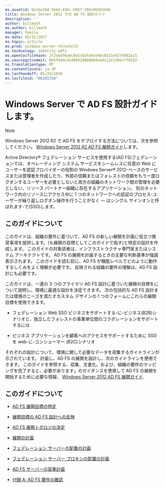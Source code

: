 ```yaml
---
ms.assetid: bb16e39d-566d-436c-b957-394c06d556db
title: Windows Server 2012 での AD FS 設計ガイド
description: ''
author: billmath
ms.author: billmath
manager: femila
ms.date: 05/31/2017
ms.topic: article
ms.prod: windows-server-threshold
ms.technology: identity-adfs
ms.openlocfilehash: 3f2a6df6a9c9a5cbdfa9c64bc6521e92f4982a15
ms.sourcegitcommit: 0b5fd4dc4148b92480db04e4dc22e139dcff8582
ms.translationtype: MT
ms.contentlocale: ja-JP
ms.lasthandoff: 05/24/2019
ms.locfileid: "66191734"
---
```

# <a name="ad-fs-design-guide-in-windows-server"></a>Windows Server で AD FS 設計ガイドします。 


  
> [!NOTE]  
> Windows Server 2012 R2 で AD FS をデプロイする方法については、次を参照してください。 [Windows Server 2012 R2 AD FS 展開ガイド](../../ad-fs/deployment/Windows-Server-2012-R2-AD-FS-Deployment-Guide.md)します。  
  
Active Directory® フェデレーション サービスを使用する\(AD FS\)フェデレーションでは、オペレーティング システム サービスをシームレスに任意の Web にユーザーを認証プロバイダーの役割の Windows Server® 2012\-ベースのサービスまたは管理者を作成したり、外部の信頼またはフォレストの信頼をもう一度ログオンするユーザーを必要としないと両方の組織のネットワーク間の管理を必要としない、リソース パートナー組織に存在するアプリケーション。 別のネットワーク内のリソースにアクセス中に 1 つのネットワークへの認証のプロセス-ユーザーが繰り返しログオン操作を行うことがなく — はシングル サインオンと呼ばれます\-で\(SSO\)します。  
  
## <a name="about-this-guide"></a>このガイドについて  
このガイドは、組織の要件に基づいて、AD FS の新しい展開を計画に役立つ推奨事項を提供します。\(も展開の目標としてこのガイドで指す\)と特定の設計を作成します。 このガイドの対象読者は、インフラストラクチャ専門家またはシステム アーキテクトです。 AD FS の展開を計画するときの主要な判断基準が強調表示されます。 このガイドを読む前に、AD FS が機能レベルでどのように動作するしくみをよく理解が必要です。 反映される組織の要件の理解は、AD FS 設計にも必要です。  
  
このガイドは、一連の 3 つのプライマリ AD FS 設計に基づいた展開の目標をについて説明し、環境に最適な設計を決定できます。 次の包括的な AD FS 設計または環境のニーズを満たすカスタム デザインの 1 つのフォームにこれらの展開目標を使用できます。  
  
-   フェデレーション Web SSO ビジネスをサポートする\-に\-ビジネス\(B2B\)シナリオと、独立したフォレストの事業単位間のコラボレーションをサポートするには  
  
-   ビジネス アプリケーションを顧客へのアクセスをサポートするために SSO を web\-に\-コンシューマー \(B2C\)シナリオ  
  
それぞれの設計について、環境に関して必要なデータを収集するガイドラインが示されています。 計画し、AD FS の展開を設計し、次のガイドラインを使用できます。 このガイドを参照する、収集、文書化、および、組織の要件のマッピングを完了すると、必要があります」のガイダンスを使用して AD FS の展開を開始するために必要な情報、 [Windows Server 2012 AD FS 展開ガイド](../../ad-fs/deployment/Windows-Server-2012-AD-FS-Deployment-Guide.md).  
  
## <a name="in-this-guide"></a>このガイドについて  
  
-   [AD FS 展開目標の特定](Identifying-Your-AD-FS-Deployment-Goals.md)  
  
-   [展開目標の AD FS 設計への反映](Mapping-Your-Deployment-Goals-to-an-AD-FS-Design.md)  
  
-   [AD FS 展開トポロジの決定](Determine-Your-AD-FS-Deployment-Topology.md)  
  
-   [展開の計画](Planning-Your-Deployment.md)  
  
-   [フェデレーション サーバーの配置の計画](Planning-Federation-Server-Placement.md)  
  
-   [フェデレーション サーバー プロキシの配置の計画](Planning-Federation-Server-Proxy-Placement.md)  
  
-   [AD FS サーバーの容量計画](Planning-for-AD-FS-Server-Capacity.md)  
  
-   [付録 A: AD FS 要件の確認](Appendix-A--Reviewing-AD-FS-Requirements.md)  
  

